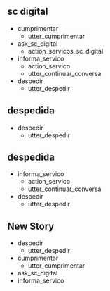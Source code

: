 ## sc digital
* cumprimentar
  - utter_cumprimentar
* ask_sc_digital
  - action_servicos_sc_digital
* informa_servico
  - action_servico
  - utter_continuar_conversa
* despedir
  - utter_despedir

## despedida
* despedir
  - utter_despedir

## despedida
* informa_servico
  - action_servico
  - utter_continuar_conversa
* despedir
  - utter_despedir

## New Story

* despedir
    - utter_despedir
* cumprimentar
    - utter_cumprimentar
* ask_sc_digital
* informa_servico
